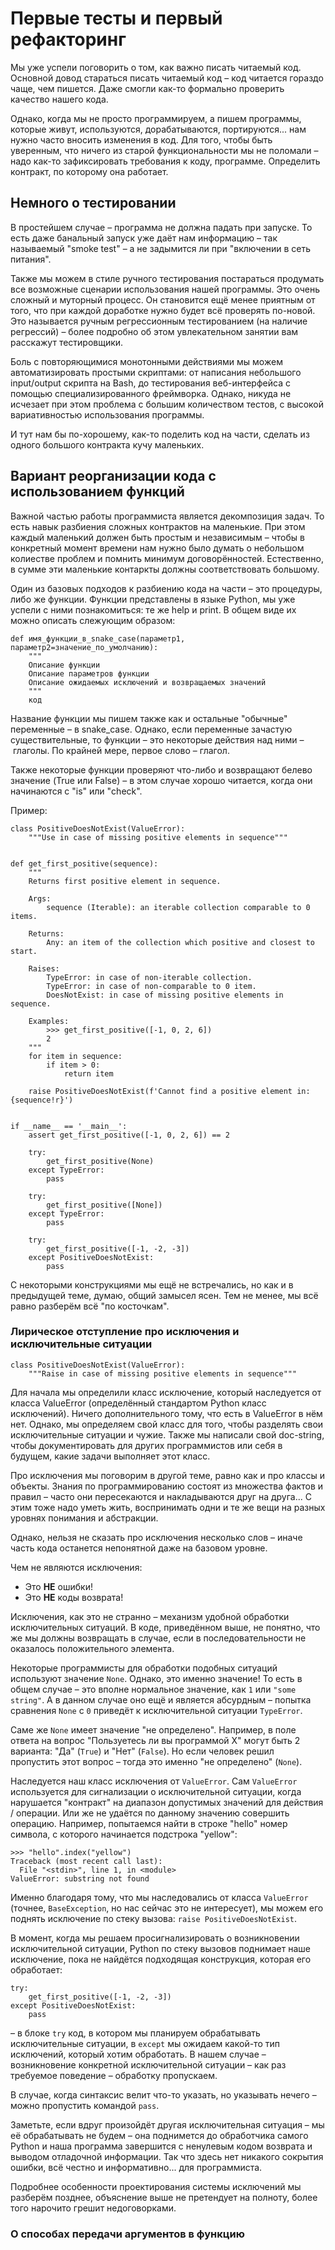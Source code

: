 # Первые тесты и первый рефакторинг

Мы уже успели поговорить о том, как важно писать читаемый код. Основной довод
стараться писать читаемый код – код читается гораздо чаще, чем пишется.
Даже смогли как-то формально проверить качество нашего кода.

Однако, когда мы не просто программируем, а пишем программы, которые
живут, используются, дорабатываются, портируются... нам нужно часто вносить
изменения в код. Для того, чтобы быть уверенным, что ничего из старой функциональности
мы не поломали – надо как-то зафиксировать требования к коду, программе.
Определить контракт, по которому она работает.

## Немного о тестировании

В простейшем случае – программа не должна падать при запуске. То есть
даже банальный запуск уже даёт нам информацию – так называемый "smoke test" –
а не задымится ли при "включении в сеть питания".

Также мы можем в стиле ручного тестирования постараться продумать все
возможные сценарии использования нашей программы. Это очень сложный и
муторный процесс. Он становится ещё менее приятным от того, что при каждой
доработке нужно будет всё проверять по-новой. Это называется ручным регрессионным
тестированием (на наличие регрессий) – более подробно об этом увлекательном
занятии вам расскажут тестировщики.

Боль с повторяющимися монотонными действиями мы можем автоматизировать
простыми скриптами: от написания небольшого input/output скрипта на Bash,
до тестирования веб-интерфейса с помощью специализированного фреймворка.
Однако, никуда не исчезает при этом проблема с большим количеством тестов,
с высокой вариативностью использования программы.

И тут нам бы по-хорошему, как-то поделить код на части, сделать из одного
большого контракта кучу маленьких.

## Вариант реорганизации кода с использованием функций

Важной частью работы программиста является декомпозиция задач. То есть
навык разбиения сложных контрактов на маленькие. При этом каждый
маленький должен быть простым и независимым – чтобы в конкретный момент
времени нам нужно было думать о небольшом колиестве проблем и помнить минимум
договорённостей. Естественно, в сумме эти маленькие контаркты должны соответствовать
большому.

Один из базовых подходов к разбиению кода на части – это процедуры, либо же функции.
Функции представлены в языке Python, мы уже успели с ними познакомиться:
те же help и print. В общем виде их можно описать слежующим образом:

```Py
def имя_функции_в_snake_case(параметр1, параметр2=значение_по_умолчанию):
    """
    Описание функции
    Описание параметров функции
    Описание ожидаемых исключений и возвращаемых значений
    """
    код
```

Название функции мы пишем также как и остальные "обычные" переменные –
в snake_case. Однако, если переменные зачастую существительные, то функции –
это некоторые действия над ними – глаголы. По крайней мере, первое слово –
глагол.

Также некоторые функции проверяют что-либо и возвращают белево значение
(True или False) – в этом случае хорошо читается, когда они начинаются с "is"
или "check".

Пример:

```Py
class PositiveDoesNotExist(ValueError):
    """Use in case of missing positive elements in sequence"""


def get_first_positive(sequence):
    """
    Returns first positive element in sequence.

    Args:
        sequence (Iterable): an iterable collection comparable to 0 items.

    Returns:
        Any: an item of the collection which positive and closest to start.

    Raises:
        TypeError: in case of non-iterable collection.
        TypeError: in case of non-comparable to 0 item.
        DoesNotExist: in case of missing positive elements in sequence.

    Examples:
        >>> get_first_positive([-1, 0, 2, 6])
        2
    """
    for item in sequence:
        if item > 0:
            return item

    raise PositiveDoesNotExist(f'Cannot find a positive element in: {sequence!r}')


if __name__ == '__main__':
    assert get_first_positive([-1, 0, 2, 6]) == 2

    try:
        get_first_positive(None)
    except TypeError:
        pass

    try:
        get_first_positive([None])
    except TypeError:
        pass

    try:
        get_first_positive([-1, -2, -3])
    except PositiveDoesNotExist:
        pass
```

С некоторыми конструкциями мы ещё не встречались, но как и в предыдущей теме,
думаю, общий замысел ясен. Тем не менее, мы всё равно разберём всё "по косточкам".

### Лирическое отступление про исключения и исключительные ситуации

```Py
class PositiveDoesNotExist(ValueError):
    """Raise in case of missing positive elements in sequence"""
```

Для начала мы определили класс исключение, который наследуется от класса
ValueError (определённый стандартом Python класс исключений). Ничего
дополнительного тому, что есть в ValueError в нём нет. Однако, мы определяем
свой класс для того, чтобы разделять свои исключительные ситуации и чужие.
Также мы написали свой doc-string, чтобы документировать для других программистов
или себя в будущем, какие задачи выполняет этот класс.

Про исключения мы поговорим в другой теме, равно как и про классы и объекты.
Знания по программированию состоят из множества фактов и правил – часто
они пересекаются и накладываются друг на друга... С этим тоже надо уметь жить,
воспринимать одни и те же вещи на разных уровнях понимания и абстракции.

Однако, нельзя не сказать про исключения несколько слов – иначе часть кода
останется непонятной даже на базовом уровне.

Чем не являются исключения:

- Это **НЕ** ошибки!
- Это **НЕ** коды возврата!

Исключения, как это не странно – механизм удобной обработки исключительных
ситуаций. В коде, приведённом выше, не понятно, что же мы должны возвращать
в случае, если в последовательности не оказалось положительного элемента.

Некоторые программисты для обработки подобных ситуаций используют значение `None`.
Однако, это именно значение! То есть в общем случае – это вполне нормальное значение,
как `1` или `"some string"`. А в данном случае оно ещё и является абсурдным –
попытка сравнения `None` с `0` приведёт к исключительной ситуации `TypeError`.

Саме же `None` имеет значение "не определено". Например, в поле ответа на вопрос
"Пользуетесь ли вы программой X" могут быть 2 варианта: "Да" (`True`) и "Нет" (`False`).
Но если человек решил пропустить этот вопрос – тогда это именно "не определено" (`None`).

Наследуется наш класс исключения от `ValueError`. Сам `ValueError` используется
для сигнализации о исключительной ситуации, когда нарушается "контракт" на
диапазон допустимых значений для действия / операции. Или же не удаётся
по данному значению совершить операцию. Например, попытаемся найти в
строке "hello" номер символа, с которого начинается подстрока "yellow":

```Py
>>> "hello".index("yellow")
Traceback (most recent call last):
  File "<stdin>", line 1, in <module>
ValueError: substring not found
```

Именно благодаря тому, что мы наследовались от класса `ValueError` (точнее,
`BaseException`, но нас сейчас это не интересует), мы можем
его поднять исключение по стеку вызова: `raise PositiveDoesNotExist`.

В момент, когда мы решаем просигнализировать о возникновении исключительной
ситуации, Python по стеку вызовов поднимает наше исключение, пока не найдётся
подходящая конструкция, которая его обработает:

```Py
try:
    get_first_positive([-1, -2, -3])
except PositiveDoesNotExist:
    pass
```

– в блоке `try` код, в котором мы планируем обрабатывать исключительные ситуации,
в `except` мы ожидаем какой-то тип исключений, который хотим обработать.
В нашем случае – возникновение конкретной исключительной ситуации – как раз
требуемое поведение – обработку пропускаем.

В случае, когда синтаксис велит что-то указать, но указывать нечего – можно пропустить
командой `pass`.

Заметьте, если вдруг произойдёт другая исключительная ситуация – мы её
обрабатывать не будем – она поднимется до обработчика самого Python и
наша программа завершится с ненулевым кодом возврата и выводом отладочной информации.
Так что здесь нет никакого сокрытия ошибки, всё честно и информативно... для
программиста.

Подробнее особенности проектирования системы исключений мы разберём позднее,
объяснение выше не претендует на полноту, более того нарочито грешит недоговорками.

### О способах передачи аргументов в функцию


